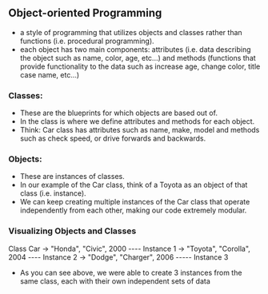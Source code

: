 ## Object-oriented Programming

- a style of programming that utilizes objects and classes rather than functions (i.e. procedural programming).
- each object has two main components: attributes (i.e. data describing the object such as name, color, age, etc...) and methods (functions that provide functionality to the data such as increase age, change color, title case name, etc...)

### Classes:

- These are the blueprints for which objects are based out of.
- In the class is where we define attributes and methods for each object.
- Think: Car class has attributes such as name, make, model and methods such as check speed, or drive forwards and backwards.

### Objects: 

- These are instances of classes.
- In our example of the Car class, think of a Toyota as an object of that class (i.e. instance).
- We can keep creating multiple instances of the Car class that operate independently from each other, making our code extremely modular.


### Visualizing Objects and Classes


Class Car -> "Honda", "Civic", 2000 ---- Instance 1
          -> "Toyota", "Corolla", 2004 ---- Instance 2
          -> "Dodge", "Charger", 2006 ----- Instance 3

- As you can see above, we were able to create 3 instances from the same class, each with their own independent sets of data
